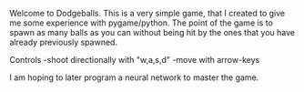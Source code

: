 Welcome to Dodgeballs. This is a very simple game, that I created to give me some experience with pygame/python. The point of the game is to spawn as many balls as you can without being hit by the ones that you have already previously spawned. 

Controls
  -shoot directionally with "w,a,s,d"
  -move with arrow-keys

I am hoping to later program a neural network to master the game. 
